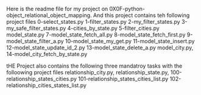 Here is the readme file for my project on 0X0F-python-object_relational_object_mapping. And this project contains teh following project files
0-select_states.py
1-filter_states.py
2-my_filter_states.py
3-my_safe_filter_states.py
4-cities_by_state.py
5-filter_cities.py
model_state.py
7-model_state_fetch_all.py
8-model_state_fetch_first.py
9-model_state_filter_a.py
10-model_state_my_get.py
11-model_state_insert.py
12-model_state_update_id_2.py
13-model_state_delete_a.py
model_city.py, 14-model_city_fetch_by_state.py

tHE Project also contains the following three mandatroy tasks with the folloowing project files
relationship_city.py, relationship_state.py, 100-relationship_states_cities.py
101-relationship_states_cities_list.py
102-relationship_cities_states_list.py

